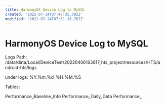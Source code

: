 ```yaml
---
title: HarmonyOS Device Log to MySQL
created: '2022-07-14T07:47:35.702Z'
modified: '2022-07-14T07:51:16.767Z'
---
```


# HarmonyOS Device Log to MySQL

Logs Path:
/data/data/Local/DeviceTest/20220406163617_hts_project/resources/HTS/android-hts/logs

under logs:
%Y.%m.%d_%H.%M.%S

Tables:

Performance_Baseline_Info
Performance_Daily_Data
Performance_


